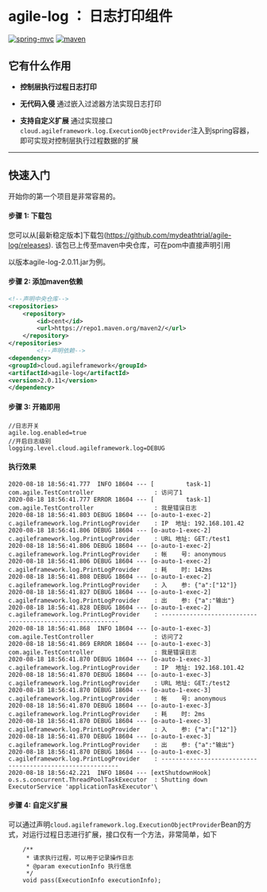 # agile-log ： 日志打印组件

[![spring-mvc](https://img.shields.io/badge/spring--mvc-LATEST-green)](https://img.shields.io/badge/spring--mvc-LATEST-green)
[![maven](https://img.shields.io/badge/build-maven-green)](https://img.shields.io/badge/build-maven-green)

## 它有什么作用

* **控制层执行过程日志打印**

* **无代码入侵**
  通过嵌入过滤器方法实现日志打印

* **支持自定义扩展**
  通过实现接口`cloud.agileframework.log.ExecutionObjectProvider`注入到spring容器，即可实现对控制层执行过程数据的扩展

-------

## 快速入门

开始你的第一个项目是非常容易的。

#### 步骤 1: 下载包

您可以从[最新稳定版本]下载包(https://github.com/mydeathtrial/agile-log/releases). 该包已上传至maven中央仓库，可在pom中直接声明引用

以版本agile-log-2.0.11.jar为例。

#### 步骤 2: 添加maven依赖

```xml
<!--声明中央仓库-->
<repositories>
    <repository>
        <id>cent</id>
        <url>https://repo1.maven.org/maven2/</url>
    </repository>
</repositories>
        <!--声明依赖-->
<dependency>
<groupId>cloud.agileframework</groupId>
<artifactId>agile-log</artifactId>
<version>2.0.11</version>
</dependency>
```

#### 步骤 3: 开箱即用

```properties
//日志开关
agile.log.enabled=true
//开启日志级别
logging.level.cloud.agileframework.log=DEBUG
```

#### 执行效果

```
2020-08-18 18:56:41.777  INFO 18604 --- [         task-1] com.agile.TestController                 : 访问了1
2020-08-18 18:56:41.777 ERROR 18604 --- [         task-1] com.agile.TestController                 : 我是错误日志
2020-08-18 18:56:41.803 DEBUG 18604 --- [o-auto-1-exec-2] c.agileframework.log.PrintLogProvider    : IP  地址: 192.168.101.42
2020-08-18 18:56:41.806 DEBUG 18604 --- [o-auto-1-exec-2] c.agileframework.log.PrintLogProvider    : URL 地址: GET:/test1
2020-08-18 18:56:41.806 DEBUG 18604 --- [o-auto-1-exec-2] c.agileframework.log.PrintLogProvider    : 帐    号: anonymous
2020-08-18 18:56:41.806 DEBUG 18604 --- [o-auto-1-exec-2] c.agileframework.log.PrintLogProvider    : 耗    时: 142ms
2020-08-18 18:56:41.808 DEBUG 18604 --- [o-auto-1-exec-2] c.agileframework.log.PrintLogProvider    : 入    参: {"a":["12"]}
2020-08-18 18:56:41.827 DEBUG 18604 --- [o-auto-1-exec-2] c.agileframework.log.PrintLogProvider    : 出    参: {"a":"输出"}
2020-08-18 18:56:41.828 DEBUG 18604 --- [o-auto-1-exec-2] c.agileframework.log.PrintLogProvider    : ----------------------------------------------------------
2020-08-18 18:56:41.868  INFO 18604 --- [o-auto-1-exec-3] com.agile.TestController                 : 访问了2
2020-08-18 18:56:41.869 ERROR 18604 --- [o-auto-1-exec-3] com.agile.TestController                 : 我是错误日志
2020-08-18 18:56:41.870 DEBUG 18604 --- [o-auto-1-exec-3] c.agileframework.log.PrintLogProvider    : IP  地址: 192.168.101.42
2020-08-18 18:56:41.870 DEBUG 18604 --- [o-auto-1-exec-3] c.agileframework.log.PrintLogProvider    : URL 地址: GET:/test2
2020-08-18 18:56:41.870 DEBUG 18604 --- [o-auto-1-exec-3] c.agileframework.log.PrintLogProvider    : 帐    号: anonymous
2020-08-18 18:56:41.870 DEBUG 18604 --- [o-auto-1-exec-3] c.agileframework.log.PrintLogProvider    : 耗    时: 2ms
2020-08-18 18:56:41.870 DEBUG 18604 --- [o-auto-1-exec-3] c.agileframework.log.PrintLogProvider    : 入    参: {"a":["12"]}
2020-08-18 18:56:41.870 DEBUG 18604 --- [o-auto-1-exec-3] c.agileframework.log.PrintLogProvider    : 出    参: {"a":"输出"}
2020-08-18 18:56:41.870 DEBUG 18604 --- [o-auto-1-exec-3] c.agileframework.log.PrintLogProvider    : ----------------------------------------------------------
2020-08-18 18:56:42.221  INFO 18604 --- [extShutdownHook] o.s.s.concurrent.ThreadPoolTaskExecutor  : Shutting down ExecutorService 'applicationTaskExecutor'\
```

#### 步骤 4: 自定义扩展

可以通过声明`cloud.agileframework.log.ExecutionObjectProvider`Bean的方式，对运行过程日志进行扩展，接口仅有一个方法，非常简单，如下

```
    /**
     * 请求执行过程，可以用于记录操作日志
     * @param executionInfo 执行信息
     */
    void pass(ExecutionInfo executionInfo);
```
